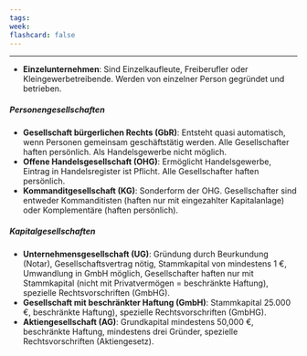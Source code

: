 ```yaml
---
tags:
week:
flashcard: false
---
```

***

- **Einzelunternehmen**: Sind Einzelkaufleute, Freiberufler oder Kleingewerbetreibende. Werden von einzelner Person gegründet und betrieben.

##### Personengesellschaften
- **Gesellschaft bürgerlichen Rechts (GbR)**: Entsteht quasi automatisch, wenn Personen gemeinsam geschäftstätig werden. Alle Gesellschafter haften persönlich. Als Handelsgewerbe nicht möglich.
- **Offene Handelsgesellschaft (OHG)**: Ermöglicht Handelsgewerbe, Eintrag in Handelsregister ist Pflicht. Alle Gesellschafter haften persönlich.
- **Kommanditgesellschaft (KG)**: Sonderform der OHG. Gesellschafter sind entweder Kommanditisten (haften nur mit eingezahlter Kapitalanlage) oder Komplementäre (haften persönlich).

##### Kapitalgesellschaften
- **Unternehmensgesellschaft (UG)**: Gründung durch Beurkundung (Notar), Gesellschaftsvertrag nötig, Stammkapital von mindestens 1 €, Umwandlung in GmbH möglich, Gesellschafter haften nur mit Stammkapital (nicht mit Privatvermögen = beschränkte Haftung), spezielle Rechtsvorschriften (GmbHG).
- **Gesellschaft mit beschränkter Haftung (GmbH)**: Stammkapital 25.000 €, beschränkte Haftung), spezielle Rechtsvorschriften (GmbHG).
- **Aktiengesellschaft (AG)**: Grundkapital mindestens 50,000 €, beschränkte Haftung, mindestens drei Gründer, spezielle Rechtsvorschriften (Aktiengesetz).

